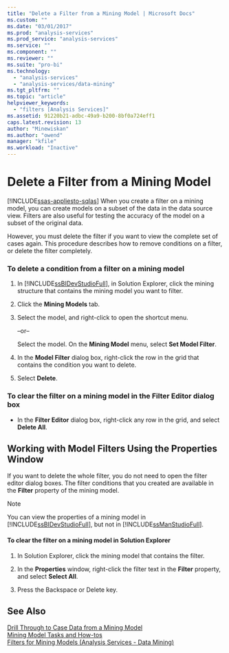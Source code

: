 ```yaml
---
title: "Delete a Filter from a Mining Model | Microsoft Docs"
ms.custom: ""
ms.date: "03/01/2017"
ms.prod: "analysis-services"
ms.prod_service: "analysis-services"
ms.service: ""
ms.component: ""
ms.reviewer: ""
ms.suite: "pro-bi"
ms.technology: 
  - "analysis-services"
  - "analysis-services/data-mining"
ms.tgt_pltfrm: ""
ms.topic: "article"
helpviewer_keywords: 
  - "filters [Analysis Services]"
ms.assetid: 91220b21-adbc-49a9-b200-8bf0a724eff1
caps.latest.revision: 13
author: "Minewiskan"
ms.author: "owend"
manager: "kfile"
ms.workload: "Inactive"
---
```

# Delete a Filter from a Mining Model
[!INCLUDE[ssas-appliesto-sqlas](../../includes/ssas-appliesto-sqlas.md)]
  When you create a filter on a mining model, you can create models on a subset of the data in the data source view. Filters are also useful for testing the accuracy of the model on a subset of the original data.  
  
 However, you must delete the filter if you want to view the complete set of cases again. This procedure describes how to remove conditions on a filter, or delete the filter completely.  
  
### To delete a condition from a filter on a mining model  
  
1.  In [!INCLUDE[ssBIDevStudioFull](../../includes/ssbidevstudiofull-md.md)], in Solution Explorer, click the mining structure that contains the mining model you want to filter.  
  
2.  Click the **Mining Models** tab.  
  
3.  Select the model, and right-click to open the shortcut menu.  
  
     –or–  
  
     Select the model. On the **Mining Model** menu, select **Set Model Filter**.  
  
4.  In the **Model Filter** dialog box, right-click the row in the grid that contains the condition you want to delete.  
  
5.  Select **Delete**.  
  
### To clear the filter on a mining model in the Filter Editor dialog box  
  
-   In the **Filter Editor** dialog box, right-click any row in the grid, and select **Delete All**.  
  
## Working with Model Filters Using the Properties Window  
 If you want to delete the whole filter, you do not need to open the filter editor dialog boxes. The filter conditions that you created are available in the **Filter** property of the mining model.  
  
> [!NOTE]  
>  You can view the properties of a mining model in [!INCLUDE[ssBIDevStudioFull](../../includes/ssbidevstudiofull-md.md)], but not in [!INCLUDE[ssManStudioFull](../../includes/ssmanstudiofull-md.md)].  
  
#### To clear the filter on a mining model in Solution Explorer  
  
1.  In Solution Explorer, click the mining model that contains the filter.  
  
2.  In the **Properties** window, right-click the filter text in the **Filter** property, and select **Select All**.  
  
3.  Press the Backspace or Delete key.  
  
## See Also  
 [Drill Through to Case Data from a Mining Model](../../analysis-services/data-mining/drill-through-to-case-data-from-a-mining-model.md)   
 [Mining Model Tasks and How-tos](../../analysis-services/data-mining/mining-model-tasks-and-how-tos.md)   
 [Filters for Mining Models &#40;Analysis Services - Data Mining&#41;](../../analysis-services/data-mining/filters-for-mining-models-analysis-services-data-mining.md)  
  
  
